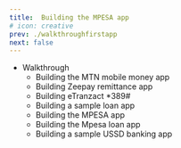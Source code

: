 ```yaml
---
title:  Building the MPESA app
# icon: creative
prev: ./walkthroughfirstapp
next: false
---
```



- Walkthrough
    - Building the MTN mobile money app
    - Building Zeepay remittance app
    - Building eTranzact *389#
    - Building a sample loan app
    - Building the MPESA app
    - Building the Mpesa loan app
    - Building a sample USSD banking app